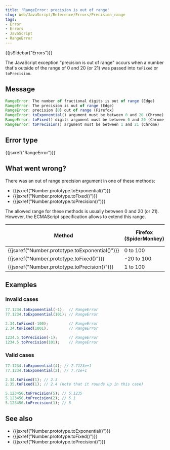 ```yaml
---
title: 'RangeError: precision is out of range'
slug: Web/JavaScript/Reference/Errors/Precision_range
tags:
- Error
- Errors
- JavaScript
- RangeError
---
```

{{jsSidebar("Errors")}}

The JavaScript exception "precision is out of range" occurs when a number that's
outside of the range of 0 and 20 (or 21) was passed into `toFixed` or
`toPrecision`.

## Message

```js
RangeError: The number of fractional digits is out of range (Edge)
RangeError: The precision is out of range (Edge)
RangeError: precision {0} out of range (Firefox)
RangeError: toExponential() argument must be between 0 and 20 (Chrome)
RangeError: toFixed() digits argument must be between 0 and 20 (Chrome)
RangeError: toPrecision() argument must be between 1 and 21 (Chrome)
```

## Error type

{{jsxref("RangeError")}}

## What went wrong?

There was an out of range precision argument in one of these methods:

- {{jsxref("Number.prototype.toExponential()")}}
- {{jsxref("Number.prototype.toFixed()")}}
- {{jsxref("Number.prototype.toPrecision()")}}

The allowed range for these methods is usually between 0 and 20 (or 21).
However, the ECMAScript specification allows to extend this range.

<table class="standard-table">
  <thead>
    <tr>
      <th scope="col">Method</th>
      <th scope="col">Firefox (SpiderMonkey)</th>
      <th scope="col">Chrome, Opera (V8)</th>
    </tr>
  </thead>
  <tbody>
    <tr>
      <td>{{jsxref("Number.prototype.toExponential()")}}</td>
      <td>0 to 100</td>
      <td>0 to 20</td>
    </tr>
    <tr>
      <td>{{jsxref("Number.prototype.toFixed()")}}</td>
      <td>-20 to 100</td>
      <td>0 to 20</td>
    </tr>
    <tr>
      <td>{{jsxref("Number.prototype.toPrecision()")}}</td>
      <td>1 to 100</td>
      <td>1 to 21</td>
    </tr>
  </tbody>
</table>

## Examples

### Invalid cases

```js example-bad
77.1234.toExponential(-1);  // RangeError
77.1234.toExponential(101); // RangeError

2.34.toFixed(-100);         // RangeError
2.34.toFixed(1001);         // RangeError

1234.5.toPrecision(-1);     // RangeError
1234.5.toPrecision(101);    // RangeError
```

### Valid cases

```js example-good
77.1234.toExponential(4); // 7.7123e+1
77.1234.toExponential(2); // 7.71e+1

2.34.toFixed(1); // 2.3
2.35.toFixed(1); // 2.4 (note that it rounds up in this case)

5.123456.toPrecision(5); // 5.1235
5.123456.toPrecision(2); // 5.1
5.123456.toPrecision(1); // 5
```

## See also

- {{jsxref("Number.prototype.toExponential()")}}
- {{jsxref("Number.prototype.toFixed()")}}
- {{jsxref("Number.prototype.toPrecision()")}}
